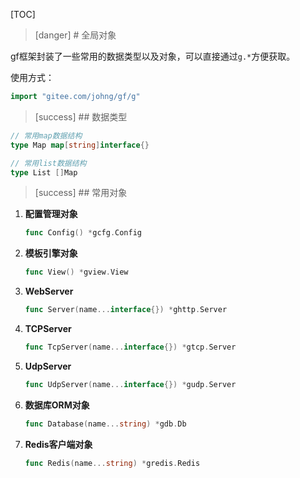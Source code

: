 
[TOC]


>[danger] # 全局对象

gf框架封装了一些常用的数据类型以及对象，可以直接通过```g.*```方便获取。

使用方式：
```go
import "gitee.com/johng/gf/g"
```

>[success] ## 数据类型
```go
// 常用map数据结构
type Map map[string]interface{}

// 常用list数据结构
type List []Map
```

>[success] ## 常用对象

1. **配置管理对象**
	```go
    func Config() *gcfg.Config
    ```
3. **模板引擎对象**
	```go
    func View() *gview.View
    ```
5. **WebServer**
	```go
    func Server(name...interface{}) *ghttp.Server
    ```
7. **TCPServer**
	```go
    func TcpServer(name...interface{}) *gtcp.Server
    ```
9. **UdpServer**
	```go
    func UdpServer(name...interface{}) *gudp.Server
    ```
11. **数据库ORM对象**
	```go
    func Database(name...string) *gdb.Db
    ```
13. **Redis客户端对象**
	```go
    func Redis(name...string) *gredis.Redis
    ```

